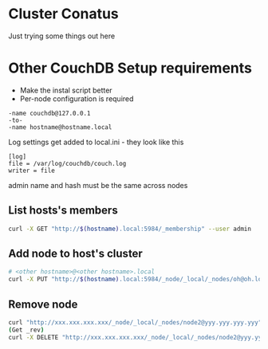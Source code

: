 # Cluster Conatus

Just trying some things out here


# Other CouchDB Setup requirements
- Make the instal script better
- Per-node configuration is required
```
-name couchdb@127.0.0.1
-to-
-name hostname@hostname.local
```

Log settings get added to local.ini - they look like this

```
[log]
file = /var/log/couchdb/couch.log
writer = file
```

admin name and hash must be the same across nodes

## List hosts's members
```sh
curl -X GET "http://$(hostname).local:5984/_membership" --user admin
```


## Add node to host's cluster
```sh
# <other hostname>@<other hostname>.local
curl -X PUT "http://$(hostname).local:5984/_node/_local/_nodes/oh@oh.local" -d {} --user admin
```


## Remove node
```sh
curl "http://xxx.xxx.xxx.xxx/_node/_local/_nodes/node2@yyy.yyy.yyy.yyy"
(Get _rev)
curl -X DELETE "http://xxx.xxx.xxx.xxx/_node/_local/_nodes/node2@yyy.yyy.yyy.yyy?rev=1-967a00dff5e02add41820138abb3284d"
```
